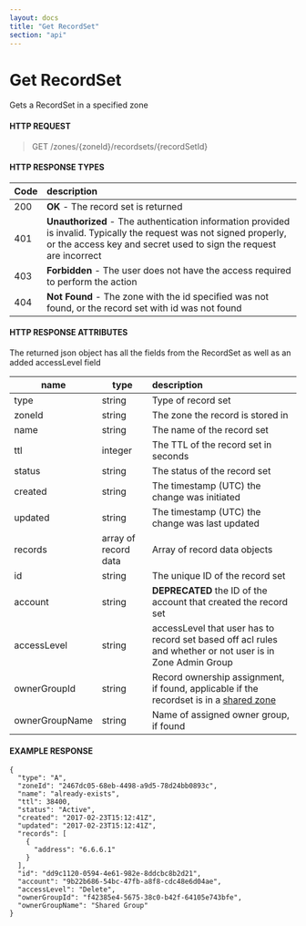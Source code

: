 ```yaml
---
layout: docs
title: "Get RecordSet"
section: "api"
---
```


# Get RecordSet

Gets a RecordSet in a specified zone

#### HTTP REQUEST

> GET /zones/{zoneId}/recordsets/{recordSetId}

#### HTTP RESPONSE TYPES

Code          | description |
 ------------ | :---------- |
200           | **OK** - The record set is returned |
401           | **Unauthorized** - The authentication information provided is invalid.  Typically the request was not signed properly, or the access key and secret used to sign the request are incorrect |
403           | **Forbidden** - The user does not have the access required to perform the action |
404           | **Not Found** -  The zone with the id specified was not found, or the record set with id was not found |

#### HTTP RESPONSE ATTRIBUTES
The returned json object has all the fields from the RecordSet as well as an added accessLevel field

name          | type          | description |
 ------------ | ------------- | :---------- |
type          | string        | Type of record set |
zoneId        | string        | The zone the record is stored in |
name          | string        | The name of the record set |
ttl           | integer       | The TTL of the record set in seconds |
status        | string        | The status of the record set |
created       | string        | The timestamp (UTC) the change was initiated |
updated       | string        | The timestamp (UTC) the change was last updated |
records       | array of record data | Array of record data objects |
id            | string        | The unique ID of the record set |
account       | string        | **DEPRECATED** the ID of the account that created the record set |
accessLevel   | string        | accessLevel that user has to record set based off acl rules and whether or not user is in Zone Admin Group |
ownerGroupId  | string        | Record ownership assignment, if found, applicable if the recordset is in a [shared zone](zone-model.html#shared-zones) |
ownerGroupName   | string        | Name of assigned owner group, if found |

#### EXAMPLE RESPONSE

```
{
  "type": "A",
  "zoneId": "2467dc05-68eb-4498-a9d5-78d24bb0893c",
  "name": "already-exists",
  "ttl": 38400,
  "status": "Active",
  "created": "2017-02-23T15:12:41Z",
  "updated": "2017-02-23T15:12:41Z",
  "records": [
    {
      "address": "6.6.6.1"
    }
  ],
  "id": "dd9c1120-0594-4e61-982e-8ddcbc8b2d21",
  "account": "9b22b686-54bc-47fb-a8f8-cdc48e6d04ae",
  "accessLevel": "Delete",
  "ownerGroupId": "f42385e4-5675-38c0-b42f-64105e743bfe",
  "ownerGroupName": "Shared Group"
}
```
